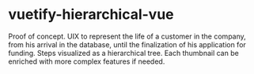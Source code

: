 # vuetify-hierarchical-vue
Proof of concept. UIX to represent the life of a customer in the company, from his arrival in the database, until the finalization of his application for funding. Steps visualized as a hierarchical tree. Each thumbnail can be enriched with more complex features if needed.

